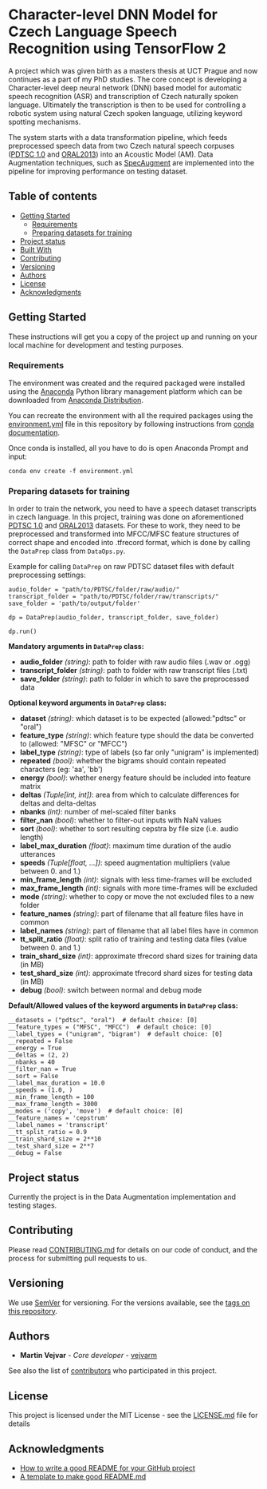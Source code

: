 # Character-level DNN Model for Czech Language Speech Recognition using TensorFlow 2

A project which was given birth as a masters thesis at UCT Prague and now continues as a part of my PhD studies. 
The core concept is developing a Character-level deep neural network (DNN) based model for 
automatic speech recognition (ASR) and transcription of Czech naturally spoken language. 
Ultimately the transcription is then to be used for controlling a robotic system using natural Czech spoken language, 
utilizing keyword spotting mechanisms.

The system starts with a data transformation pipeline, which feeds
preprocessed speech data from two Czech natural speech corpuses ([PDTSC 1.0](https://ufal.mff.cuni.cz/pdtsc1.0/en/index.html) and [ORAL2013](https://wiki.korpus.cz/doku.php/en:cnk:oral2013)) into an Acoustic Model (AM).
Data Augmentation techniques, such as [SpecAugment](https://arxiv.org/abs/1904.08779) are implemented into the pipeline for improving performance on testing dataset.

## Table of contents
* [Getting Started](#getting-started)
    * [Requirements](#requirements)
    * [Preparing datasets for training](#preparing-datasets-for-training)
* [Project status](#project-status)
* [Built With](#built-with)
* [Contributing](#contributing)
* [Versioning](#versioning)
* [Authors](#authors)
* [License](#license)
* [Acknowledgments](#acknowledgments)

## Getting Started

These instructions will get you a copy of the project up and running on your local machine for development and testing purposes.

### Requirements

The environment was created and the required packaged were installed using the [Anaconda](https://www.anaconda.com) 
Python library management platform which can be downloaded from [Anaconda Distribution](https://www.anaconda.com/distribution/).

You can recreate the environment with all the required packages using the 
[environment.yml](https://github.com/vejvarm/speech_recognition_with_TF2_at_UCT_Prague/blob/master/environment.yml) 
file in this repository by following instructions from [conda documentation](https://docs.conda.io/projects/conda/en/latest/user-guide/tasks/manage-environments.html#creating-an-environment-from-an-environment-yml-file).

Once conda is installed, all you have to do is open Anaconda Prompt and input:
```
conda env create -f environment.yml
```

### Preparing datasets for training
In order to train the network, you need to have a speech dataset transcripts in czech language. 
In this project, training was done on aforementioned [PDTSC 1.0](https://ufal.mff.cuni.cz/pdtsc1.0/en/index.html)
and [ORAL2013](https://wiki.korpus.cz/doku.php/en:cnk:oral2013) datasets. 
For these to work, they need to be preprocessed and transformed into MFCC/MFSC feature structures of correct shape 
and encoded into .tfrecord format, which is done by calling the `DataPrep` class from `DataOps.py`. 

Example for calling `DataPrep` on raw PDTSC dataset files with default preprocessing settings:

```
audio_folder = "path/to/PDTSC/folder/raw/audio/"
transcript_folder = "path/to/PDTSC/folder/raw/transcripts/"
save_folder = 'path/to/output/folder'

dp = DataPrep(audio_folder, transcript_folder, save_folder)

dp.run()
```
__Mandatory arguments in `DataPrep` class:__
 - __audio_folder__ _(string)_: path to folder with raw audio files (.wav or .ogg)
 - __transcript_folder__ _(string)_: path to folder with raw transcript files (.txt)
 - __save_folder__ _(string)_: path to folder in which to save the preprocessed data

__Optional keyword arguments in `DataPrep` class:__
 - __dataset__ _(string)_: which dataset is to be expected (allowed:"pdtsc" or "oral")
 - __feature_type__ _(string)_: which feature type should the data be converted to (allowed: "MFSC" or "MFCC")
 - __label_type__ _(string)_: type of labels (so far only "unigram" is implemented)
 - __repeated__ _(bool)_: whether the bigrams should contain repeated characters (eg: 'aa', 'bb')
 - __energy__ _(bool)_: whether energy feature should be included into feature matrix
 - __deltas__ _(Tuple[int, int])_: area from which to calculate differences for deltas and delta-deltas
 - __nbanks__ _(int)_: number of mel-scaled filter banks
 - __filter_nan__ _(bool)_: whether to filter-out inputs with NaN values
 - __sort__ _(bool)_: whether to sort resulting cepstra by file size (i.e. audio length)
 - __label_max_duration__ _(float)_: maximum time duration of the audio utterances
 - __speeds__ _(Tuple[float, ...])_: speed augmentation multipliers (value between 0. and 1.)
 - __min_frame_length__ _(int)_: signals with less time-frames will be excluded
 - __max_frame_length__ _(int)_: signals with more time-frames will be excluded
 - __mode__ _(string)_: whether to copy or move the not excluded files to a new folder
 - __feature_names__ _(string)_: part of filename that all feature files have in common 
 - __label_names__ _(string)_: part of filename that all label files have in common
 - __tt_split_ratio__ _(float)_: split ratio of training and testing data files (value between 0. and 1.)
 - __train_shard_size__ _(int)_: approximate tfrecord shard sizes for training data (in MB)
 - __test_shard_size__ _(int)_: approximate tfrecord shard sizes for testing data (in MB)
 - __debug__ _(bool)_: switch between normal and debug mode

__Default/Allowed values of the keyword arguments in `DataPrep` class:__
```
__datasets = ("pdtsc", "oral")  # default choice: [0]
__feature_types = ("MFSC", "MFCC")  # default choice: [0]
__label_types = ("unigram", "bigram")  # default choice: [0]
__repeated = False
__energy = True
__deltas = (2, 2)
__nbanks = 40
__filter_nan = True
__sort = False
__label_max_duration = 10.0
__speeds = (1.0, )
__min_frame_length = 100
__max_frame_length = 3000
__modes = ('copy', 'move')  # default choice: [0]
__feature_names = 'cepstrum'
__label_names = 'transcript'
__tt_split_ratio = 0.9
__train_shard_size = 2**10
__test_shard_size = 2**7
__debug = False
```

## Project status

Currently the project is in the Data Augmentation implementation and testing stages.

## Contributing

Please read [CONTRIBUTING.md](https://gist.github.com/PurpleBooth/b24679402957c63ec426) for details on our code of conduct, and the process for submitting pull requests to us.

## Versioning

We use [SemVer](http://semver.org/) for versioning. For the versions available, see the [tags on this repository](https://github.com/vejvarm/speech_recognition_with_TF2_at_UCT_Prague/tags). 

## Authors

* **Martin Vejvar** - *Core developer* - [vejvarm](https://github.com/vejvarm)

See also the list of [contributors](https://github.com/vejvarm/speech_recognition_with_TF2_at_UCT_Prague/contributors) who participated in this project.

## License

This project is licensed under the MIT License - see the [LICENSE.md](LICENSE.md) file for details

## Acknowledgments
* [How to write a good README for your GitHub project](https://bulldogjob.com/news/449-how-to-write-a-good-readme-for-your-github-project)
* [A template to make good README.md](https://gist.github.com/PurpleBooth/109311bb0361f32d87a2#file-readme-template-md)


